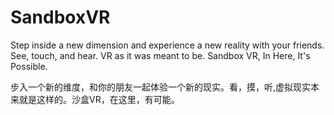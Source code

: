 # SandboxVR

Step inside a new dimension and experience a new reality with your friends. See, touch, and hear. VR as it was meant to be. Sandbox VR, In Here, It's Possible.

步入一个新的维度，和你的朋友一起体验一个新的现实。看，摸，听,虚拟现实本来就是这样的。沙盒VR，在这里，有可能。

